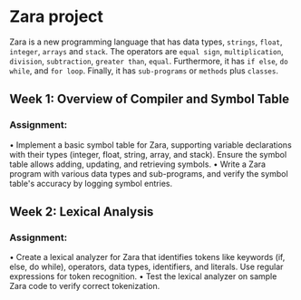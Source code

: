# Zara project

Zara is a new programming language that has data types, `strings`, `float`, `integer`, `arrays` and `stack`. The operators are `equal sign`, `multiplication`, `division`, `subtraction`, `greater than`, `equal`. Furthermore, it has `if else`, `do while`, and `for loop`. Finally, it has `sub-programs` or `methods` plus `classes`. 

## Week 1: Overview of Compiler and Symbol Table

### Assignment:

•	Implement a basic symbol table for Zara, supporting variable declarations with their types (integer, float, string, array, and stack). Ensure the symbol table allows adding, updating, and retrieving symbols.
•	Write a Zara program with various data types and sub-programs, and verify the symbol table's accuracy by logging symbol entries.

## Week 2: Lexical Analysis

### Assignment:

•	Create a lexical analyzer for Zara that identifies tokens like keywords (if, else, do while), operators, data types, identifiers, and literals. Use regular expressions for token recognition.
•	Test the lexical analyzer on sample Zara code to verify correct tokenization.

